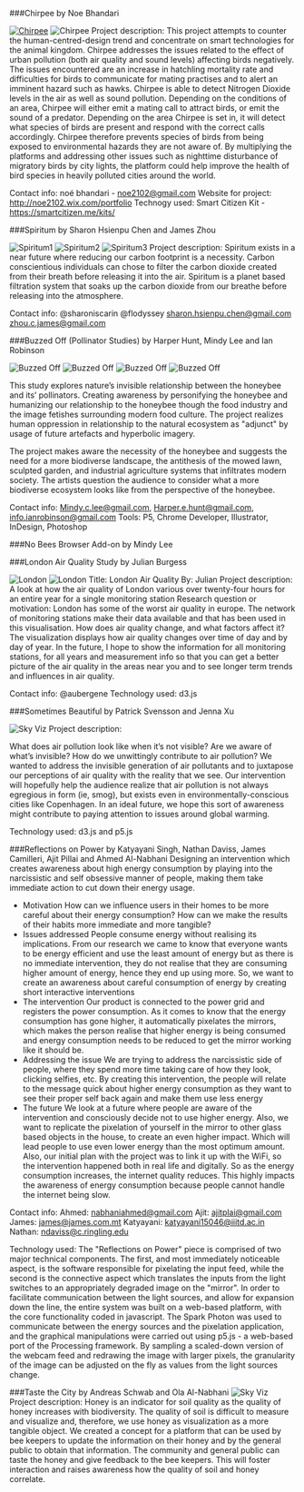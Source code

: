 ###Chirpee
by Noe Bhandari

[![Chirpee](https://raw.githubusercontent.com/tegacodes/EccentricInterfaces/master/attachments/studentwork/chirpee/chirpeevid.png)](https://vimeo.com/177072931)
![Chirpee](https://raw.githubusercontent.com/tegacodes/EccentricInterfaces/master/attachments/studentwork/chirpee/c1.gif)
Project description:
This project attempts to counter the human-centred-design trend and concentrate on smart technologies for the animal kingdom. Chirpee addresses the issues related to the effect of urban pollution (both air quality and sound levels) affecting birds negatively. The issues encountered are an increase in hatchling mortality rate and difficulties for birds to communicate for mating practises and to alert an imminent hazard such as hawks.
Chirpee is able to detect Nitrogen Dioxide levels in the air as well as sound pollution. Depending on the conditions of an area, Chirpee will either emit a mating call to attract birds, or emit the sound of a predator. Depending on the area Chirpee is set in, it will detect what species of birds are present and respond with the correct calls accordingly.
Chirpee therefore prevents species of birds from being exposed to environmental hazards they are not aware of. 
By multiplying the platforms and addressing other issues such as nighttime disturbance of migratory birds by city lights, the platform could help improve the health of bird species in heavily polluted cities around the world.

Contact info: noé bhandari - noe2102@gmail.com
Website for project: http://noe2102.wix.com/portfolio
Technogy used: Smart Citizen Kit - https://smartcitizen.me/kits/
  
###Spiritum
by Sharon Hsienpu Chen and James Zhou 

![Spiritum1](https://raw.githubusercontent.com/tegacodes/EccentricInterfaces/master/attachments/studentwork/spiritum/s2.jpg)
![Spiritum2](https://raw.githubusercontent.com/tegacodes/EccentricInterfaces/master/attachments/studentwork/spiritum/s1.jpg)
![Spiritum3](https://raw.githubusercontent.com/tegacodes/EccentricInterfaces/master/attachments/studentwork/spiritum/s3.jpg)
Project description:
Spiritum exists in a near future where reducing our carbon footprint is a necessity. Carbon conscientious individuals can chose to filter the carbon dioxide created from their breath before releasing it into the air. Spiritum is a planet based filtration system that soaks up the carbon dioxide from our breathe before releasing into the atmosphere.

Contact info: @sharoniscarin @flodyssey
sharon.hsienpu.chen@gmail.com
zhou.c.james@gmail.com

###Buzzed Off (Pollinator Studies)
by Harper Hunt, Mindy Lee and Ian Robinson

![Buzzed Off](https://raw.githubusercontent.com/tegacodes/EccentricInterfaces/master/attachments/studentwork/buzzedoff/b1.jpg)
![Buzzed Off](https://raw.githubusercontent.com/tegacodes/EccentricInterfaces/master/attachments/studentwork/buzzedoff/b4.gif)
![Buzzed Off](https://raw.githubusercontent.com/tegacodes/EccentricInterfaces/master/attachments/studentwork/buzzedoff/b2.jpg)
![Buzzed Off](https://raw.githubusercontent.com/tegacodes/EccentricInterfaces/master/attachments/studentwork/buzzedoff/b3.jpg)

This study explores nature’s invisible relationship between the honeybee and its’ pollinators.  Creating awareness by personifying the honeybee and humanizing our relationship to the honeybee though the food industry and the image fetishes surrounding modern food culture.  The project realizes human oppression in relationship to the natural ecosystem as "adjunct" by usage of future artefacts and hyperbolic imagery.
  
The project makes aware the necessity of the honeybee and suggests the need for a more biodiverse landscape, the antithesis of the mowed lawn, sculpted garden, and industrial agriculture systems that infiltrates modern society.  The artists question the audience to consider what a more biodiverse ecosystem looks like from the perspective of the honeybee.
  
Contact info: Mindy.c.lee@gmail.com, Harper.e.hunt@gmail.com, info.ianrobinson@gmail.com
Tools: P5, Chrome Developer, Illustrator, InDesign, Photoshop

###No Bees Browser Add-on
by Mindy Lee

###London Air Quality Study
by Julian Burgess

![London](https://raw.githubusercontent.com/tegacodes/EccentricInterfaces/master/attachments/studentwork/airquality/a1.jpg)
![London](https://raw.githubusercontent.com/tegacodes/EccentricInterfaces/master/attachments/studentwork/airquality/a2.jpg)
Title: London Air Quality
By: Julian
Project description: 
A look at how the air quality of London various over twenty-four hours for an entire year for a single monitoring station
Research question or motivation:
London has some of the worst air quality in europe. The network of monitoring stations make their data available and that has been used in this visualisation. How does air quality change, and what factors affect it? The visualization displays how air quality changes over time of day and by day of year. 
In the future, I hope to show the information for all monitoring stations, for all years and measurement info so that you can get a better picture of the air quality in the areas near you and to see longer term trends and influences in air quality.

Contact info: @aubergene
Technology used: d3.js

###Sometimes Beautiful
by Patrick Svensson and Jenna Xu

![Sky Viz](https://raw.githubusercontent.com/tegacodes/EccentricInterfaces/master/attachments/studentwork/skyviz/sky1.jpg)
Project description:

What does air pollution look like when it’s not visible? Are we aware of what’s invisible? How do we unwittingly contribute to air pollution? We wanted to address the invisible generation of air pollutants and to juxtapose our perceptions of air quality with the reality that we see. Our intervention will hopefully help the audience realize that air pollution is not always egregious in form (ie, smog), but exists even in environmentally-conscious cities like Copenhagen. In an ideal future, we hope this sort of awareness might contribute to paying attention to issues around global warming.

Technology used: d3.js and p5.js

###Reflections on Power
by Katyayani Singh, Nathan Daviss, James Camilleri, Ajit Pillai and Ahmed Al-Nabhani 
Designing an intervention which creates awareness about high energy consumption by playing into the narcissistic and self obsessive manner of people, making them take immediate action to cut down their energy usage.
- Motivation
How can we influence users in their homes to be more careful
about their energy consumption?
How can we make the results of their habits more immediate and more tangible?
- Issues addressed
People consume energy without realising its implications. From our research we came to know that everyone wants to be energy efficient and use the least amount of energy but as there is no immediate intervention, they do not realise that they are consuming higher amount of energy, hence they end up using more.
So, we want to create an awareness about careful consumption of energy by creating short interactive interventions
- The intervention
Our product is connected to the power grid and registers the power consumption. As it comes to know that the energy consumption has gone higher, it automatically pixelates the mirrors, which makes the person realise that higher energy is being consumed and energy consumption needs to be reduced to get the mirror working like it should be.
- Addressing the issue
We are trying to address the narcissistic side of people, where they spend more time taking care of how they look, clicking selfies, etc. By creating this intervention, the people will relate to the message quick about higher energy consumption as they want to see their proper self back again and make them use less energy
- The future
We look at a future where people are aware of the intervention and consciously decide not to use higher energy. Also, we want to replicate the pixelation of yourself in the mirror to other glass based objects in the house, to create an even higher impact. Which will lead people to use even lower energy than the most optimum amount. Also, our initial plan with the project was to link it up with the WiFi, so the intervention happened both in real life and digitally. So as the energy consumption increases, the internet quality reduces. This highly impacts the awareness of energy consumption because people cannot handle the internet being slow.

Contact info: 
Ahmed:     nabhaniahmed@gmail.com
Ajit:      ajitplai@gmail.com
James:     james@james.com.mt
Katyayani: katyayani15046@iiitd.ac.in
Nathan: ndaviss@c.ringling.edu

Technology used:
The "Reflections on Power" piece is comprised of two major technical components. The first, and most immediately noticeable aspect, is the software responsible for pixelating the input feed, while the second is the connective aspect which translates the inputs from the light switches to an appropriately degraded image on the "mirror". In order to facilitate communication between the light sources, and allow for expansion down the line, the entire system was built on a web-based platform, with the core functionality coded in javascript. The Spark Photon was used to communicate between the energy sources and the pixelation application, and the graphical manipulations were carried out using p5.js - a web-based port of the Processing framework. By sampling a scaled-down version of the webcam feed and redrawing the image with larger pixels, the granularity of the image can be adjusted on the fly as values from the light sources change.

###Taste the City
by Andreas Schwab and Ola Al-Nabhani 
![Sky Viz](https://raw.githubusercontent.com/tegacodes/EccentricInterfaces/master/attachments/studentwork/tastecity/t1.jpg)
Project description:
Honey is an indicator for soil quality as the quality of honey increases with biodiversity. The quality of soil is difficult to measure and visualize and, therefore, we use honey as visualization as a more tangible object.
We created a concept for a platform that can be used by bee keepers to update the information on their honey and by the general public to obtain that information. The community and general public can taste the honey and give feedback to the bee keepers. This will foster interaction and raises awareness how the quality of soil and honey correlate.
